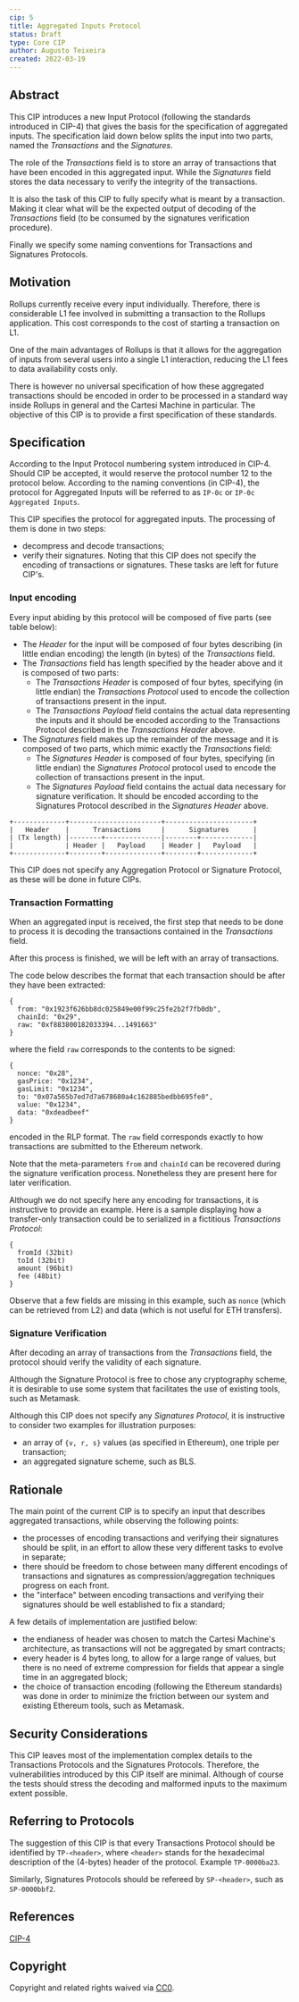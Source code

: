 ```yaml
---
cip: 5
title: Aggregated Inputs Protocol
status: Draft
type: Core CIP
author: Augusto Teixeira
created: 2022-03-19
---
```


## Abstract

This CIP introduces a new Input Protocol (following the standards introduced in CIP-4) that gives the basis for the specification of aggregated inputs.
The specification laid down below splits the input into two parts, named the *Transactions* and the *Signatures*.

The role of the *Transactions* field is to store an array of transactions that have been encoded in this aggregated input.
While the *Signatures* field stores the data necessary to verify the integrity of the transactions.

It is also the task of this CIP to fully specify what is meant by a transaction.
Making it clear what will be the expected output of decoding of the *Transactions* field (to be consumed by the signatures verification procedure).

Finally we specify some naming conventions for Transactions and Signatures Protocols.

## Motivation

Rollups currently receive every input individually.
Therefore, there is considerable L1 fee involved in submitting a transaction to the Rollups application.
This cost corresponds to the cost of starting a transaction on L1.

One of the main advantages of Rollups is that it allows for the aggregation of inputs from several users into a single L1 interaction, reducing the L1 fees to data availability costs only.

There is however no universal specification of how these aggregated transactions should be encoded in order to be processed in a standard way inside Rollups in general and the Cartesi Machine in particular.
The objective of this CIP is to provide a first specification of these standards.

## Specification

According to the Input Protocol numbering system introduced in CIP-4.
Should CIP be accepted, it would reserve the protocol number 12 to the protocol below.
According to the naming conventions (in CIP-4), the protocol for Aggregated Inputs will be referred to as `IP-0c` or `IP-0c Aggregated Inputs`.

This CIP specifies the protocol for aggregated inputs.
The processing of them is done in two steps:
- decompress and decode transactions;
- verify their signatures.
Noting that this CIP does not specify the encoding of transactions or signatures.
These tasks are left for future CIP's.

### Input encoding

Every input abiding by this protocol will be composed of five parts (see table below):
- The *Header* for the input will be composed of four bytes describing (in little endian encoding) the length (in bytes) of the *Transactions* field.
- The *Transactions* field has length specified by the header above and it is composed of two parts:
  - The *Transactions Header* is composed of four bytes, specifying (in little endian) the *Transactions Protocol* used to encode the collection of transactions present in the input.
  - The *Transactions Payload* field contains the actual data representing the inputs and it should be encoded according to the Transactions Protocol described in the *Transactions Header* above.
- The *Signatures* field makes up the remainder of the message and it is composed of two parts, which mimic exactly the *Transactions* field:
  - The *Signatures Header* is composed of four bytes, specifying (in little endian) the *Signatures Protocol* protocol used to encode the collection of transactions present in the input.
  - The *Signatures Payload* field contains the actual data necessary for signature verification.
  It should be encoded according to the Signatures Protocol described in the *Signatures Header* above.

```
+-------------+-----------------------+----------------------+
|   Header    |      Transactions     |      Signatures      |
| (Tx length) |--------+--------------|--------+-------------|
|             | Header |   Payload    | Header |   Payload   |
+-------------+--------+--------------+--------+-------------+
```

This CIP does not specify any Aggregation Protocol or Signature Protocol, as these will be done in future CIPs.

### Transaction Formatting

When an aggregated input is received, the first step that needs to be done to process it is decoding the transactions contained in the *Transactions* field.

After this process is finished, we will be left with an array of transactions.

The code below describes the format that each transaction should be after they have been extracted:
```
{
  from: "0x1923f626bb8dc025849e00f99c25fe2b2f7fb0db",
  chainId: "0x29",
  raw: "0xf883800182033394...1491663"
}
```
where the field `raw` corresponds to the contents to be signed:
```
{
  nonce: "0x28",
  gasPrice: "0x1234",
  gasLimit: "0x1234",
  to: "0x07a565b7ed7d7a678680a4c162885bedbb695fe0",
  value: "0x1234",
  data: "0xdeadbeef"
}
```
encoded in the RLP format.
The `raw` field corresponds exactly to how transactions are submitted to the Ethereum network.

Note that the meta-parameters `from` and `chainId` can be recovered during the signature verification process.
Nonetheless they are present here for later verification.

Although we do not specify here any encoding for transactions, it is instructive to provide an example.
Here is a sample displaying how a transfer-only transaction could be to serialized in a fictitious *Transactions Protocol*:
```
{
  fromId (32bit)
  toId (32bit)
  amount (96bit)
  fee (48bit)
}
```
Observe that a few fields are missing in this example, such as `nonce` (which can be retrieved from L2) and data (which is not useful for ETH transfers).

### Signature Verification

After decoding an array of transactions from the *Transactions* field, the protocol should verify the validity of each signature.

Although the Signature Protocol is free to chose any cryptography scheme, it is desirable to use some system that facilitates the use of existing tools, such as Metamask.

Although this CIP does not specify any *Signatures Protocol*, it is instructive to consider two examples for illustration purposes:
- an array of `{v, r, s}` values (as specified in Ethereum), one triple per transaction;
- an aggregated signature scheme, such as BLS.

## Rationale

The main point of the current CIP is to specify an input that describes aggregated transactions, while observing the following points:
- the processes of encoding transactions and verifying their signatures should be split, in an effort to allow these very different tasks to evolve in separate;
- there should be freedom to chose between many different encodings of transactions and signatures as compression/aggregation techniques progress on each front.
- the "interface" between encoding transactions and verifying their signatures should be well established to fix a standard;

A few details of implementation are justified below:
- the endianess of header was chosen to match the Cartesi Machine's architecture, as transactions will not be aggregated by smart contracts;
- every header is 4 bytes long, to allow for a large range of values, but there is no need of extreme compression for fields that appear a single time in an aggregated block;
- the choice of transaction encoding (following the Ethereum standards) was done in order to minimize the friction between our system and existing Ethereum tools, such as Metamask.

## Security Considerations

This CIP leaves most of the implementation complex details to the Transactions Protocols and the Signatures Protocols.
Therefore, the vulnerabilities introduced by this CIP itself are minimal.
Although of course the tests should stress the decoding and malformed inputs to the maximum extent possible.

## Referring to Protocols

The suggestion of this CIP is that every Transactions Protocol should be identified by `TP-<header>`, where `<header>` stands for the hexadecimal description of the (4-bytes) header of the protocol.
Example `TP-0000ba23`.

Similarly, Signatures Protocols should be refereed by `SP-<header>`, such as `SP-0000bbf2`.

## References

[CIP-4](https://github.com/cartesi/cips/blob/input-protocol/cips/cip-4.md)

## Copyright

Copyright and related rights waived via [CC0](https://creativecommons.org/publicdomain/zero/1.0/).
